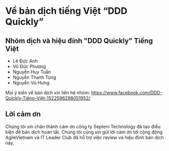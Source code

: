 # Về bản dịch tiếng Việt “DDD Quickly”

## Nhóm dịch và hiệu đính "DDD Quickly" Tiếng Việt

- Lê Đức Anh
- Võ Đức Phương
- Nguyễn Huy Tuấn
- Nguyễn Thanh Tùng
- Nguyễn Vũ Hưng

Mọi ý kiến về bản dịch xin liên hệ nhóm: https://www.facebook.com/DDD-Quickly-Tiếng-Việt-1522596288051952/


## Lời cảm ơn
Chúng tôi xin chân thành cảm ơn công ty Septeni Technology đã tạo điều kiện để bản dịch hoàn tất.
Chúng tôi cũng xin gửi lời cảm ơn tới cộng động AgileVietnam và IT Leader Club đã hỗ trợ việc review và hiệu đính bản dịch này.

